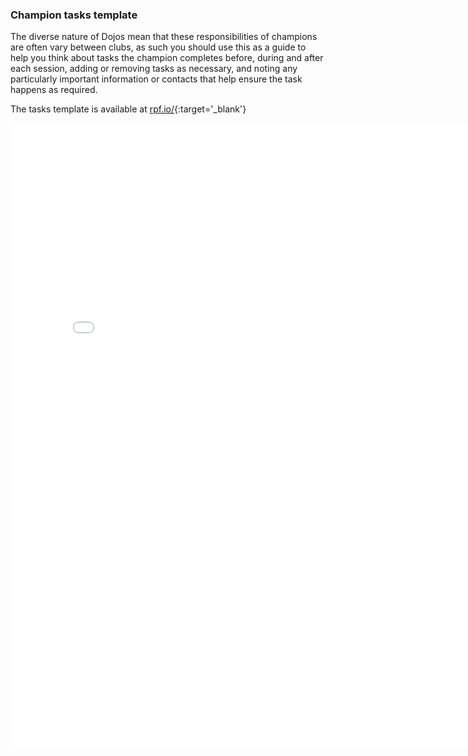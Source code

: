 ### Champion tasks template
The diverse nature of Dojos mean that these responsibilities of champions are often vary between clubs, as such you should use this as a guide to help you think about tasks the champion completes before, during and after each session, adding or removing tasks as necessary, and noting any particularly important information or contacts that help ensure the task happens as required.

The tasks template is available at [rpf.io/](http://rpf.io/){:target='_blank'}

<embed src="images/task.png" width="800" height="1000" 
 type="application/pdf">
<br>
